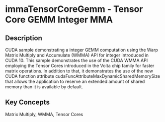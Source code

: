 # immaTensorCoreGemm - Tensor Core GEMM Integer MMA

## Description

CUDA sample demonstrating a integer GEMM computation using the Warp Matrix Multiply and Accumulate (WMMA) API for integer introduced in CUDA 10. This sample demonstrates the use of the CUDA WMMA API employing the Tensor Cores introduced in the Volta chip family for faster matrix operations. In addition to that, it demonstrates the use of the new CUDA function attribute cudaFuncAttributeMaxDynamicSharedMemorySize that allows the application to reserve an extended amount of shared memory than it is available by default.

## Key Concepts

Matrix Multiply, WMMA, Tensor Cores
